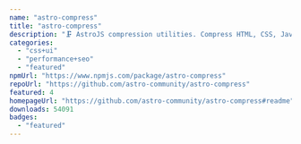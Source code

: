 ```yaml
---
name: "astro-compress"
title: "astro-compress"
description: "🗜️ AstroJS compression utilities. Compress HTML, CSS, JavaScript and more!"
categories:
  - "css+ui"
  - "performance+seo"
  - "featured"
npmUrl: "https://www.npmjs.com/package/astro-compress"
repoUrl: "https://github.com/astro-community/astro-compress"
featured: 4
homepageUrl: "https://github.com/astro-community/astro-compress#readme"
downloads: 54091
badges:
  - "featured"
---
```

